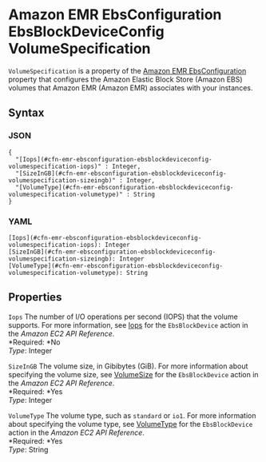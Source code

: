 # Amazon EMR EbsConfiguration EbsBlockDeviceConfig VolumeSpecification<a name="aws-properties-emr-ebsconfiguration-ebsblockdeviceconfig-volumespecification"></a>

`VolumeSpecification` is a property of the [Amazon EMR EbsConfiguration](aws-properties-emr-ebsconfiguration.md) property that configures the Amazon Elastic Block Store \(Amazon EBS\) volumes that Amazon EMR \(Amazon EMR\) associates with your instances\.

## Syntax<a name="w3ab2c21c14d987b5"></a>

### JSON<a name="aws-properties-emr-ebsconfiguration-ebsblockdeviceconfig-volumespecification-syntax.json"></a>

```
{
  "[Iops](#cfn-emr-ebsconfiguration-ebsblockdeviceconfig-volumespecification-iops)" : Integer,
  "[SizeInGB](#cfn-emr-ebsconfiguration-ebsblockdeviceconfig-volumespecification-sizeingb)" : Integer,
  "[VolumeType](#cfn-emr-ebsconfiguration-ebsblockdeviceconfig-volumespecification-volumetype)" : String
}
```

### YAML<a name="aws-properties-emr-ebsconfiguration-ebsblockdeviceconfig-volumespecification-syntax.yaml"></a>

```
[Iops](#cfn-emr-ebsconfiguration-ebsblockdeviceconfig-volumespecification-iops): Integer
[SizeInGB](#cfn-emr-ebsconfiguration-ebsblockdeviceconfig-volumespecification-sizeingb): Integer
[VolumeType](#cfn-emr-ebsconfiguration-ebsblockdeviceconfig-volumespecification-volumetype): String
```

## Properties<a name="w3ab2c21c14d987b7"></a>

`Iops`  <a name="cfn-emr-ebsconfiguration-ebsblockdeviceconfig-volumespecification-iops"></a>
The number of I/O operations per second \(IOPS\) that the volume supports\. For more information, see [Iops](http://docs.aws.amazon.com/AWSEC2/latest/APIReference/API_EbsBlockDevice.html) for the `EbsBlockDevice` action in the *Amazon EC2 API Reference*\.  
*Required: *No  
*Type*: Integer

`SizeInGB`  <a name="cfn-emr-ebsconfiguration-ebsblockdeviceconfig-volumespecification-sizeingb"></a>
The volume size, in Gibibytes \(GiB\)\. For more information about specifying the volume size, see [VolumeSize](http://docs.aws.amazon.com/AWSEC2/latest/APIReference/API_EbsBlockDevice.html) for the `EbsBlockDevice` action in the *Amazon EC2 API Reference*\.  
*Required: *Yes  
*Type*: Integer

`VolumeType`  <a name="cfn-emr-ebsconfiguration-ebsblockdeviceconfig-volumespecification-volumetype"></a>
The volume type, such as `standard` or `io1`\. For more information about specifying the volume type, see [VolumeType](http://docs.aws.amazon.com/AWSEC2/latest/APIReference/API_EbsBlockDevice.html) for the `EbsBlockDevice` action in the *Amazon EC2 API Reference*\.  
*Required: *Yes  
*Type*: String